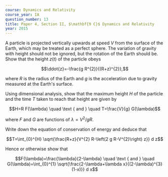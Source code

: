```yaml
---
course: Dynamics and Relativity
course_year: IA
question_number: 13
title: Paper 4, Section II, $\mathbf{9 C}$ Dynamics and Relativity
year: 2015
---
```




A particle is projected vertically upwards at speed $V$ from the surface of the Earth, which may be treated as a perfect sphere. The variation of gravity with height should not be ignored, but the rotation of the Earth should be. Show that the height $z(t)$ of the particle obeys

$$\ddot{z}=-\frac{g R^{2}}{(R+z)^{2}},$$

where $R$ is the radius of the Earth and $g$ is the acceleration due to gravity measured at the Earth's surface.

Using dimensional analysis, show that the maximum height $H$ of the particle and the time $T$ taken to reach that height are given by

$$H=R F(\lambda) \quad \text { and } \quad T=\frac{V}{g} G(\lambda)$$

where $F$ and $G$ are functions of $\lambda=V^{2} / g R$.

Write down the equation of conservation of energy and deduce that

$$T=\int_{0}^{H} \sqrt{\frac{R+z}{V^{2} R-\left(2 g R-V^{2}\right) z}} d z$$

Hence or otherwise show that

$$F(\lambda)=\frac{\lambda}{2-\lambda} \quad \text { and } \quad G(\lambda)=\int_{0}^{1} \sqrt{\frac{2-\lambda+\lambda x}{(2-\lambda)^{3}(1-x)}} d x$$